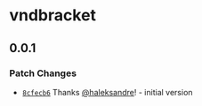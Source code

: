 # vndbracket

## 0.0.1

### Patch Changes

- [`8cfecb6`](https://github.com/haleksandre/test-tauri/commit/8cfecb6800a64e18db85ade1ee4a6dd4ccb5e5a4) Thanks [@haleksandre](https://github.com/haleksandre)! - initial version
